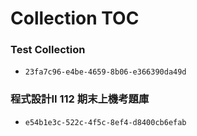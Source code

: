 # Collection TOC

### Test Collection
- ``23fa7c96-e4be-4659-8b06-e366390da49d``

### 程式設計II 112 期末上機考題庫
- ``e54b1e3c-522c-4f5c-8ef4-d8400cb6efab``